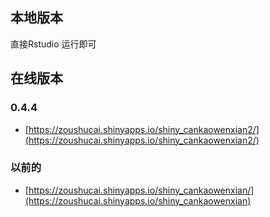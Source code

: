 ## 本地版本

直接Rstudio 运行即可

## 在线版本

### 0.4.4

- [https://zoushucai.shinyapps.io/shiny_cankaowenxian2/](https://zoushucai.shinyapps.io/shiny_cankaowenxian2/)


### 以前的

- [https://zoushucai.shinyapps.io/shiny_cankaowenxian/](https://zoushucai.shinyapps.io/shiny_cankaowenxian)
